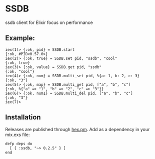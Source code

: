 SSDB
====

ssdb client for Elixir focus on performance

## Example:

```iex
iex(1)> {:ok, pid} = SSDB.start
{:ok, #PID<0.57.0>}
iex(2)> {:ok, true} = SSDB.set pid, "ssdb", "cool"
{:ok, true}
iex(3)> {:ok, value} = SSDB.get pid, "ssdb"
{:ok, "cool"}
iex(4)> {:ok, num} = SSDB.multi_set pid, %{a: 1, b: 2, c: 3}
{:ok, "3"}
iex(5)> {:ok, map} = SSDB.multi_get pid, ["a", "b", "c"]
{:ok, %{"a" => "1", "b" => "2", "c" => "3"}}
iex(6)> {:ok, num1} = SSDB.multi_del pid, ["a", "b", "c"]
{:ok, "3"}
iex(7)>

```

## Installation

Releases are published through [hex.pm](https://hex.pm/). Add as a dependency in your mix.exs file:

    defp deps do
      [ { :ssdb, "~> 0.2.5" } ]
    end
